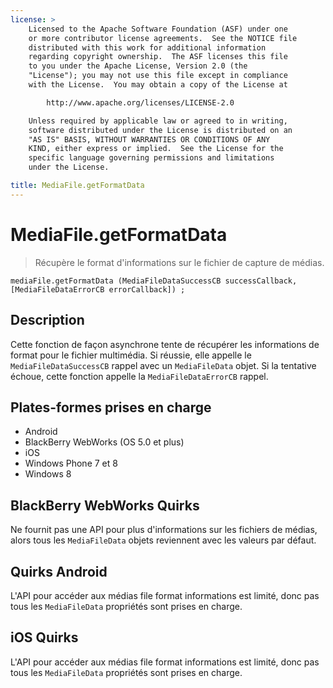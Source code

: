 ```yaml
---
license: >
    Licensed to the Apache Software Foundation (ASF) under one
    or more contributor license agreements.  See the NOTICE file
    distributed with this work for additional information
    regarding copyright ownership.  The ASF licenses this file
    to you under the Apache License, Version 2.0 (the
    "License"); you may not use this file except in compliance
    with the License.  You may obtain a copy of the License at

        http://www.apache.org/licenses/LICENSE-2.0

    Unless required by applicable law or agreed to in writing,
    software distributed under the License is distributed on an
    "AS IS" BASIS, WITHOUT WARRANTIES OR CONDITIONS OF ANY
    KIND, either express or implied.  See the License for the
    specific language governing permissions and limitations
    under the License.

title: MediaFile.getFormatData
---
```


# MediaFile.getFormatData

> Récupère le format d'informations sur le fichier de capture de médias.

    mediaFile.getFormatData (MediaFileDataSuccessCB successCallback, [MediaFileDataErrorCB errorCallback]) ;
    

## Description

Cette fonction de façon asynchrone tente de récupérer les informations de format pour le fichier multimédia. Si réussie, elle appelle le `MediaFileDataSuccessCB` rappel avec un `MediaFileData` objet. Si la tentative échoue, cette fonction appelle la `MediaFileDataErrorCB` rappel.

## Plates-formes prises en charge

*   Android
*   BlackBerry WebWorks (OS 5.0 et plus)
*   iOS
*   Windows Phone 7 et 8
*   Windows 8

## BlackBerry WebWorks Quirks

Ne fournit pas une API pour plus d'informations sur les fichiers de médias, alors tous les `MediaFileData` objets reviennent avec les valeurs par défaut.

## Quirks Android

L'API pour accéder aux médias file format informations est limité, donc pas tous les `MediaFileData` propriétés sont prises en charge.

## iOS Quirks

L'API pour accéder aux médias file format informations est limité, donc pas tous les `MediaFileData` propriétés sont prises en charge.